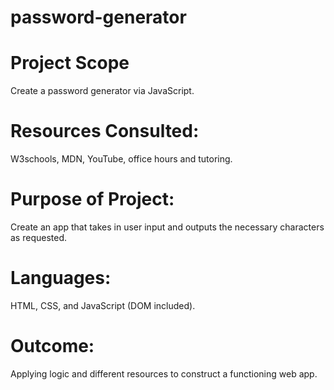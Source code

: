 # password-generator

# Project Scope
Create a password generator via JavaScript.

# Resources Consulted:
W3schools, MDN, YouTube, office hours and tutoring.

# Purpose of Project:
Create an app that takes in user input and outputs the necessary characters as requested.

# Languages:
HTML, CSS, and JavaScript (DOM included).

# Outcome:
Applying logic and different resources to construct a functioning web app.






